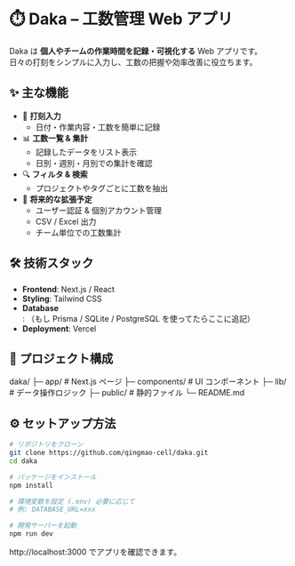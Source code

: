 # ⏱️ Daka – 工数管理 Web アプリ

Daka は **個人やチームの作業時間を記録・可視化する** Web アプリです。  
日々の打刻をシンプルに入力し、工数の把握や効率改善に役立ちます。

## ✨ 主な機能
- 📝 **打刻入力**
  - 日付・作業内容・工数を簡単に記録
- 📊 **工数一覧 & 集計**
  - 記録したデータをリスト表示
  - 日別・週別・月別での集計を確認
- 🔍 **フィルタ & 検索**
  - プロジェクトやタグごとに工数を抽出
- 🎯 **将来的な拡張予定**
  - ユーザー認証 & 個別アカウント管理
  - CSV / Excel 出力
  - チーム単位での工数集計

## 🛠️ 技術スタック
- **Frontend**: Next.js / React
- **Styling**: Tailwind CSS
- **Database**: （もし Prisma / SQLite / PostgreSQL を使ってたらここに追記）
- **Deployment**: Vercel


## 📂 プロジェクト構成
daka/
├─ app/             # Next.js ページ
├─ components/      # UI コンポーネント
├─ lib/             # データ操作ロジック
├─ public/          # 静的ファイル
└─ README.md
## ⚙️ セットアップ方法
```bash
# リポジトリをクローン
git clone https://github.com/qingmao-cell/daka.git
cd daka

# パッケージをインストール
npm install

# 環境変数を設定 (.env) 必要に応じて
# 例: DATABASE_URL=xxx

# 開発サーバーを起動
npm run dev
```

http://localhost:3000 でアプリを確認できます。
